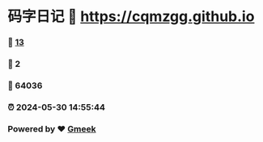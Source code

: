 # 码字日记 :link: https://cqmzgg.github.io 
### :page_facing_up: [13](https://cqmzgg.github.io/tag.html) 
### :speech_balloon: 2 
### :hibiscus: 64036 
### :alarm_clock: 2024-05-30 14:55:44 
### Powered by :heart: [Gmeek](https://github.com/Meekdai/Gmeek)
